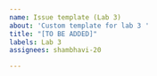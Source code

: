 ```yaml
---
name: Issue template (Lab 3)
about: 'Custom template for lab 3 '
title: "[TO BE ADDED]"
labels: Lab 3
assignees: shambhavi-20

---
```



